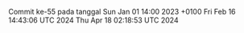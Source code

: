 Commit ke-55 pada tanggal Sun Jan 01 14:00 2023 +0100
Fri Feb 16 14:43:06 UTC 2024
Thu Apr 18 02:18:53 UTC 2024
